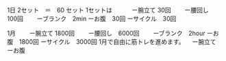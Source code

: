 1日 2セット　＝　60 セット
1セットは　
　　ー腕立て 30回
　　ー腰回し　100回
　　ーブランク　2min
    ーお腹　30回
    ーサイクル　30回

1月
　　ー腕立て 1800回
　　ー腰回し　6000回
　　ーブランク　2hour
    ーお腹　1800回
    ーサイクル　3000回
1月で自由に筋トレを進めます。
　ー腕立て　
　ーお腹